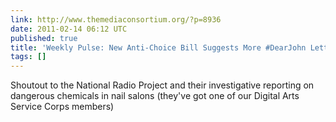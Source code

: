 ```yaml
---
link: http://www.themediaconsortium.org/?p=8936
date: 2011-02-14 06:12 UTC
published: true
title: 'Weekly Pulse: New Anti-Choice Bill Suggests More #DearJohn Letters Needed'
tags: []
---
```


Shoutout to the National Radio Project and their investigative reporting on dangerous chemicals in nail salons (they've got one of our Digital Arts Service Corps members)

